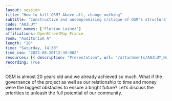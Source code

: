 ```yaml
---
layout: session
title: "How to kill OSM? Above all, change nothing"
subtitle: "Constructive and uncompromising critique of OSM's structural problems from a longtime contributor’s point-of-view"
code: "A8JLUY"
speaker_names: ['Florian Lainez']
affiliations: OpenStreetMap France
room: "Auditorium A"
length: "20"
time: "Saturday, 14:30"
time_iso: "2022-08-20T12:30:00Z"
resources: [{ description: "Presentation", url: "/attachments/A8JLUY_How_to_kill_OSM_small_zKnJ22t.odp" }]
recording: True
---
```


OSM is almost 20 years old and we already achieved so much. What if the governance of the project as well as our relationship to time and money were the biggest obstacles to ensure a bright future?
Let’s discuss the priorities to unleash the full potential of our community.

